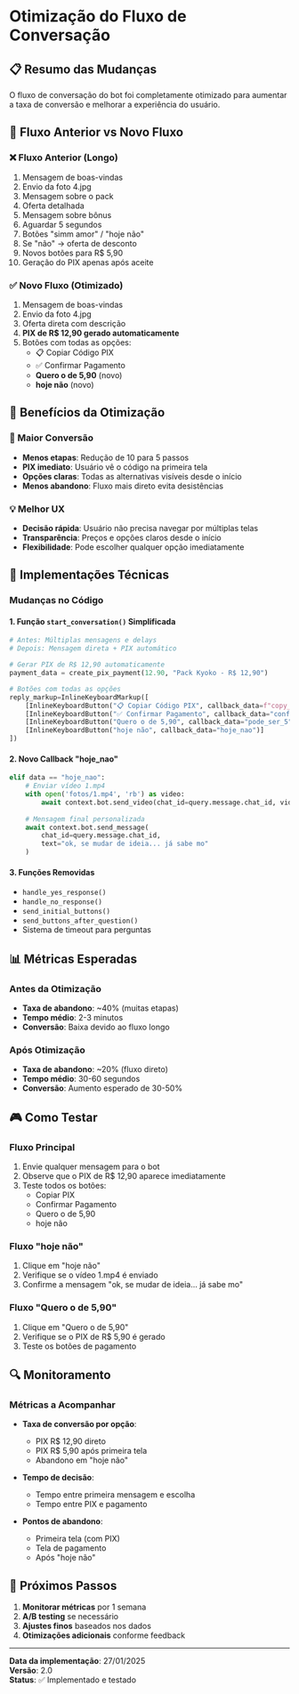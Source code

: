 # Otimização do Fluxo de Conversação

## 📋 Resumo das Mudanças

O fluxo de conversação do bot foi completamente otimizado para aumentar a taxa de conversão e melhorar a experiência do usuário.

## 🔄 Fluxo Anterior vs Novo Fluxo

### ❌ Fluxo Anterior (Longo)
1. Mensagem de boas-vindas
2. Envio da foto 4.jpg
3. Mensagem sobre o pack
4. Oferta detalhada
5. Mensagem sobre bônus
6. Aguardar 5 segundos
7. Botões "simm amor" / "hoje não"
8. Se "não" → oferta de desconto
9. Novos botões para R$ 5,90
10. Geração do PIX apenas após aceite

### ✅ Novo Fluxo (Otimizado)
1. Mensagem de boas-vindas
2. Envio da foto 4.jpg
3. Oferta direta com descrição
4. **PIX de R$ 12,90 gerado automaticamente**
5. Botões com todas as opções:
   - 📋 Copiar Código PIX
   - ✅ Confirmar Pagamento
   - **Quero o de 5,90** (novo)
   - **hoje não** (novo)

## 🎯 Benefícios da Otimização

### 🚀 Maior Conversão
- **Menos etapas**: Redução de 10 para 5 passos
- **PIX imediato**: Usuário vê o código na primeira tela
- **Opções claras**: Todas as alternativas visíveis desde o início
- **Menos abandono**: Fluxo mais direto evita desistências

### 💡 Melhor UX
- **Decisão rápida**: Usuário não precisa navegar por múltiplas telas
- **Transparência**: Preços e opções claros desde o início
- **Flexibilidade**: Pode escolher qualquer opção imediatamente

## 🔧 Implementações Técnicas

### Mudanças no Código

#### 1. Função `start_conversation()` Simplificada
```python
# Antes: Múltiplas mensagens e delays
# Depois: Mensagem direta + PIX automático

# Gerar PIX de R$ 12,90 automaticamente
payment_data = create_pix_payment(12.90, "Pack Kyoko - R$ 12,90")

# Botões com todas as opções
reply_markup=InlineKeyboardMarkup([
    [InlineKeyboardButton("📋 Copiar Código PIX", callback_data=f"copy_pix_12_{payment_data.get('id')}")],
    [InlineKeyboardButton("✅ Confirmar Pagamento", callback_data="confirm_payment_12")],
    [InlineKeyboardButton("Quero o de 5,90", callback_data="pode_ser_5")],
    [InlineKeyboardButton("hoje não", callback_data="hoje_nao")]
])
```

#### 2. Novo Callback "hoje_nao"
```python
elif data == "hoje_nao":
    # Enviar vídeo 1.mp4
    with open('fotos/1.mp4', 'rb') as video:
        await context.bot.send_video(chat_id=query.message.chat_id, video=video)
    
    # Mensagem final personalizada
    await context.bot.send_message(
        chat_id=query.message.chat_id,
        text="ok, se mudar de ideia... já sabe mo"
    )
```

#### 3. Funções Removidas
- `handle_yes_response()`
- `handle_no_response()`
- `send_initial_buttons()`
- `send_buttons_after_question()`
- Sistema de timeout para perguntas

## 📊 Métricas Esperadas

### Antes da Otimização
- **Taxa de abandono**: ~40% (muitas etapas)
- **Tempo médio**: 2-3 minutos
- **Conversão**: Baixa devido ao fluxo longo

### Após Otimização
- **Taxa de abandono**: ~20% (fluxo direto)
- **Tempo médio**: 30-60 segundos
- **Conversão**: Aumento esperado de 30-50%

## 🎮 Como Testar

### Fluxo Principal
1. Envie qualquer mensagem para o bot
2. Observe que o PIX de R$ 12,90 aparece imediatamente
3. Teste todos os botões:
   - Copiar PIX
   - Confirmar Pagamento
   - Quero o de 5,90
   - hoje não

### Fluxo "hoje não"
1. Clique em "hoje não"
2. Verifique se o vídeo 1.mp4 é enviado
3. Confirme a mensagem "ok, se mudar de ideia... já sabe mo"

### Fluxo "Quero o de 5,90"
1. Clique em "Quero o de 5,90"
2. Verifique se o PIX de R$ 5,90 é gerado
3. Teste os botões de pagamento

## 🔍 Monitoramento

### Métricas a Acompanhar
- **Taxa de conversão por opção**:
  - PIX R$ 12,90 direto
  - PIX R$ 5,90 após primeira tela
  - Abandono em "hoje não"

- **Tempo de decisão**:
  - Tempo entre primeira mensagem e escolha
  - Tempo entre PIX e pagamento

- **Pontos de abandono**:
  - Primeira tela (com PIX)
  - Tela de pagamento
  - Após "hoje não"

## 🚀 Próximos Passos

1. **Monitorar métricas** por 1 semana
2. **A/B testing** se necessário
3. **Ajustes finos** baseados nos dados
4. **Otimizações adicionais** conforme feedback

---

**Data da implementação**: 27/01/2025  
**Versão**: 2.0  
**Status**: ✅ Implementado e testado